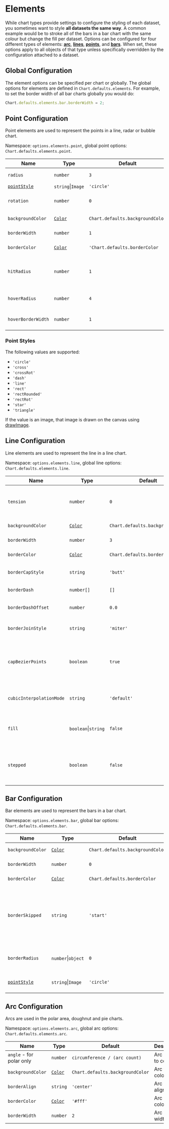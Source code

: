 # Elements

While chart types provide settings to configure the styling of each dataset, you sometimes want to style **all datasets the same way**. A common example would be to stroke all of the bars in a bar chart with the same colour but change the fill per dataset. Options can be configured for four different types of elements: **[arc](#arc-configuration)**, **[lines](#line-configuration)**, **[points](#point-configuration)**, and **[bars](#bar-configuration)**. When set, these options apply to all objects of that type unless specifically overridden by the configuration attached to a dataset.

## Global Configuration

The element options can be specified per chart or globally. The global options for elements are defined in `Chart.defaults.elements`. For example, to set the border width of all bar charts globally you would do:

```javascript
Chart.defaults.elements.bar.borderWidth = 2;
```

## Point Configuration

Point elements are used to represent the points in a line, radar or bubble chart.

Namespace: `options.elements.point`, global point options: `Chart.defaults.elements.point`.

| Name | Type | Default | Description
| ---- | ---- | ------- | -----------
| `radius` | `number` | `3` | Point radius.
| [`pointStyle`](#point-styles) | `string`\|`Image` | `'circle'` | Point style.
| `rotation` | `number` | `0` | Point rotation (in degrees).
| `backgroundColor` | [`Color`](../general/colors.md) | `Chart.defaults.backgroundColor` | Point fill color.
| `borderWidth` | `number` | `1` | Point stroke width.
| `borderColor` | [`Color`](../general/colors.md) | `'Chart.defaults.borderColor` | Point stroke color.
| `hitRadius` | `number` | `1` | Extra radius added to point radius for hit detection.
| `hoverRadius` | `number` | `4` | Point radius when hovered.
| `hoverBorderWidth` | `number` | `1` | Stroke width when hovered.

### Point Styles

The following values are supported:

- `'circle'`
- `'cross'`
- `'crossRot'`
- `'dash'`
- `'line'`
- `'rect'`
- `'rectRounded'`
- `'rectRot'`
- `'star'`
- `'triangle'`

If the value is an image, that image is drawn on the canvas using [drawImage](https://developer.mozilla.org/en/docs/Web/API/CanvasRenderingContext2D/drawImage).

## Line Configuration

Line elements are used to represent the line in a line chart.

Namespace: `options.elements.line`, global line options: `Chart.defaults.elements.line`.

| Name | Type | Default | Description
| ---- | ---- | ------- | -----------
| `tension` | `number` | `0` | Bézier curve tension (`0` for no Bézier curves).
| `backgroundColor` | [`Color`](../general/colors.md) | `Chart.defaults.backgroundColor` | Line fill color.
| `borderWidth` | `number` | `3` | Line stroke width.
| `borderColor` | [`Color`](../general/colors.md) | `Chart.defaults.borderColor` | Line stroke color.
| `borderCapStyle` | `string` | `'butt'` | Line cap style. See [MDN](https://developer.mozilla.org/en/docs/Web/API/CanvasRenderingContext2D/lineCap).
| `borderDash` | `number[]` | `[]` | Line dash. See [MDN](https://developer.mozilla.org/en-US/docs/Web/API/CanvasRenderingContext2D/setLineDash).
| `borderDashOffset` | `number` | `0.0` | Line dash offset. See [MDN](https://developer.mozilla.org/en-US/docs/Web/API/CanvasRenderingContext2D/lineDashOffset).
| `borderJoinStyle` | `string` | `'miter'` | Line join style. See [MDN](https://developer.mozilla.org/en-US/docs/Web/API/CanvasRenderingContext2D/lineJoin).
| `capBezierPoints` | `boolean` | `true` | `true` to keep Bézier control inside the chart, `false` for no restriction.
| `cubicInterpolationMode` | `string` | `'default'` |  Interpolation mode to apply. [See more...](./charts/line.md/#cubicinterpolationmode)
| `fill` | `boolean`\|`string` | `false` | How to fill the area under the line. See [area charts](../charts/area.md#filling-modes).
| `stepped` | `boolean` | `false` | `true` to show the line as a stepped line (`tension` will be ignored).

## Bar Configuration

Bar elements are used to represent the bars in a bar chart.

Namespace: `options.elements.bar`, global bar options: `Chart.defaults.elements.bar`.

| Name | Type | Default | Description
| ---- | ---- | ------- | -----------
| `backgroundColor` | [`Color`](../general/colors.md) | `Chart.defaults.backgroundColor` | Bar fill color.
| `borderWidth` | `number` | `0` | Bar stroke width.
| `borderColor` | [`Color`](../general/colors.md) | `Chart.defaults.borderColor` | Bar stroke color.
| `borderSkipped` | `string` | `'start'` | Skipped (excluded) border: `'start'`, `'end'`, `'bottom'`, `'left'`, `'top'` or `'right'`.
| `borderRadius` | `number`\|`object` | `0` | The bar border radius (in pixels).
| [`pointStyle`](#point-styles) | `string`\|`Image` | `'circle'` | Style of the point for legend.

## Arc Configuration

Arcs are used in the polar area, doughnut and pie charts.

Namespace: `options.elements.arc`, global arc options: `Chart.defaults.elements.arc`.

| Name | Type | Default | Description
| ---- | ---- | ------- | -----------
| `angle` - for polar only | `number` | `circumference / (arc count)` | Arc angle to cover.
| `backgroundColor` | [`Color`](../general/colors.md) | `Chart.defaults.backgroundColor` | Arc fill color.
| `borderAlign` | `string` | `'center'` | Arc stroke alignment.
| `borderColor` | [`Color`](../general/colors.md) | `'#fff'` | Arc stroke color.
| `borderWidth`| `number` | `2` | Arc stroke width.
